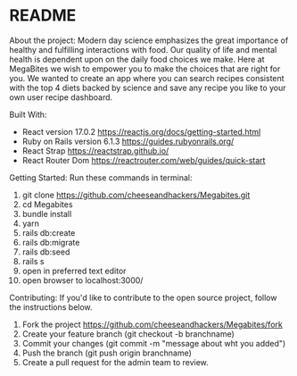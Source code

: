 # README

About the project: 
Modern day science emphasizes the great importance of healthy and fulfilling interactions with food. Our quality of life and mental health is dependent upon on the daily food choices we make. Here at MegaBites we wish to empower you to make the choices that are right for you. We wanted to create an app where you can search recipes consistent with the top 4 diets backed by science and save any recipe you like to your own user recipe dashboard.   

Built With:
- React version 17.0.2 https://reactjs.org/docs/getting-started.html
- Ruby on Rails version 6.1.3 https://guides.rubyonrails.org/
- React Strap https://reactstrap.github.io/
- React Router Dom https://reactrouter.com/web/guides/quick-start

Getting Started: 
Run these commands in terminal:
1. git clone https://github.com/cheeseandhackers/Megabites.git
2. cd Megabites
3. bundle install
4. yarn
5. rails db:create
6. rails db:migrate
7. rails db:seed
8. rails s
9. open in preferred text editor
10. open browser to localhost:3000/

Contributing:
If you'd like to contribute to the open source project, follow the instructions below.
1. Fork the project https://github.com/cheeseandhackers/Megabites/fork
2. Create your feature branch (git checkout -b branchname)
3. Commit your changes (git commit -m "message about wht you added")
4. Push the branch (git push origin branchname)
5. Create a pull request for the admin team to review.
